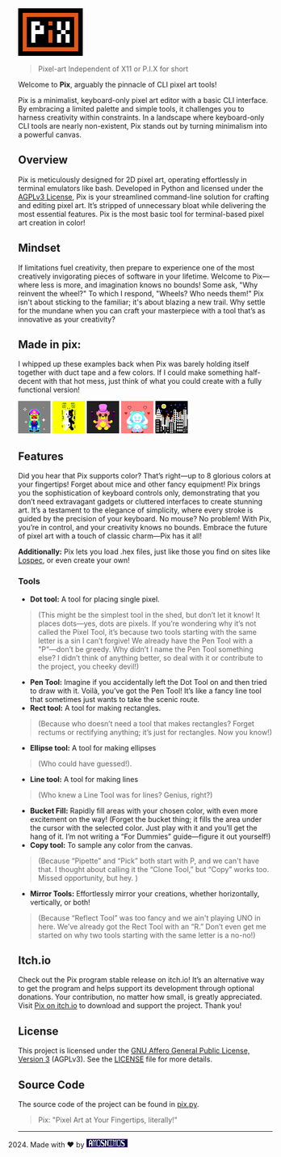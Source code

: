 <img src="./pix.png" alt="./PIX">

> Pixel-art Independent of X11 or P.I.X for short

Welcome to **Pix**, arguably the pinnacle of CLI pixel art tools!

Pix is a minimalist, keyboard-only pixel art editor with a basic CLI interface. By embracing a limited palette and simple tools, it challenges you to harness creativity within constraints. In a landscape where keyboard-only CLI tools are nearly non-existent, Pix stands out by turning minimalism into a powerful canvas.

## Overview

Pix is meticulously designed for 2D pixel art, operating effortlessly in terminal emulators like bash. Developed in Python and licensed under the [AGPLv3 License](./LICENSE), Pix is your streamlined command-line solution for crafting and editing pixel art. It’s stripped of unnecessary bloat while delivering the most essential features. Pix is the most basic tool for terminal-based pixel art creation in color!


## Mindset

If limitations fuel creativity, then prepare to experience one of the most creatively invigorating pieces of software in your lifetime. Welcome to Pix—where less is more, and imagination knows no bounds! Some ask, "Why reinvent the wheel?" To which I respond, "Wheels? Who needs them!" Pix isn't about sticking to the familiar; it's about blazing a new trail. Why settle for the mundane when you can craft your masterpiece with a tool that’s as innovative as your creativity?


## Made in pix:

I whipped up these examples back when Pix was barely holding itself together with duct tape and a few colors. If I could make something half-decent with that hot mess, just think of what you could create with a fully functional version!

<img src="./examples/example_001.png">
<img src="./examples/example_002.png">
<img src="./examples/example_003.png">
<img src="./examples/example_004.png">
<img src="./examples/example_005.png">

## Features

Did you hear that Pix supports color? That’s right—up to 8 glorious colors at your fingertips! Forget about mice and other fancy equipment! Pix brings you the sophistication of keyboard controls only, demonstrating that you don’t need extravagant gadgets or cluttered interfaces to create stunning art. It’s a testament to the elegance of simplicity, where every stroke is guided by the precision of your keyboard. No mouse? No problem! With Pix, you’re in control, and your creativity knows no bounds. Embrace the future of pixel art with a touch of classic charm—Pix has it all!

**Additionally:**
Pix lets you load .hex files, just like those you find on sites like [Lospec](https://lospec.com/), or even create your own!

### Tools

- **Dot tool:** A tool for placing single pixel. 

> (This might be the simplest tool in the shed, but don’t let it know! It places dots—yes, dots are pixels. If you’re wondering why it’s not called the Pixel Tool, it’s because two tools starting with the same letter is a sin I can’t forgive! We already have the Pen Tool with a "P"—don’t be greedy. Why didn’t I name the Pen Tool something else? I didn’t think of anything better, so deal with it or contribute to the project, you cheeky devil!)

- **Pen Tool:** Imagine if you accidentally left the Dot Tool on and then tried to draw with it. Voilà, you’ve got the Pen Tool! It’s like a fancy line tool that sometimes just wants to take the scenic route.
- **Rect tool:** A tool for making rectangles. 

> (Because who doesn’t need a tool that makes rectangles? Forget rectums or rectifying anything; it’s just for rectangles. Now you know!)

- **Ellipse tool:** A tool for making ellipses 

> (Who could have guessed!).

- **Line tool:** A tool for making lines 

> (Who knew a Line Tool was for lines? Genius, right?)

- **Bucket Fill:** Rapidly fill areas with your chosen color, with even more excitement on the way! (Forget the bucket thing; it fills the area under the cursor with the selected color. Just play with it and you’ll get the hang of it. I’m not writing a “For Dummies” guide—figure it out yourself!)
- **Copy tool:** To sample any color from the canvas. 

> (Because “Pipette” and “Pick” both start with P, and we can't have that. I thought about calling it the “Clone Tool,” but “Copy” works too. Missed opportunity, but hey. )

- **Mirror Tools:** Effortlessly mirror your creations, whether horizontally, vertically, or both! 

> (Because “Reflect Tool” was too fancy and we ain't playing UNO in here. We’ve already got the Rect Tool with an “R.” Don’t even get me started on why two tools starting with the same letter is a no-no!)

## Itch.io

Check out the Pix program stable release on itch.io! It’s an alternative way to get the program and helps support its development through optional donations. Your contribution, no matter how small, is greatly appreciated. Visit [Pix on itch.io](https://amos-nimos.itch.io/pix) to download and support the project. Thank you!

## License

This project is licensed under the [GNU Affero General Public License, Version 3](./LICENSE) (AGPLv3). See the [LICENSE](./LICENSE) file for more details.

## Source Code

The source code of the project can be found in <a href="./pix.py">pix.py</a>.

> Pix: "Pixel Art at Your Fingertips, literally!"

---

2024. Made with ❤ by  <a href="https://amosnimos.com" target="_blank">
    <img src="./examples/amosnimos.png" alt="amosnimos">
</a>

